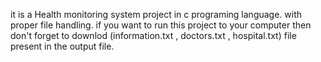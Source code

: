 it is a Health monitoring system project in c programing language.
with proper file handling.
if you want to run this project to your computer then don't forget to downlod
(information.txt , doctors.txt , hospital.txt) file present in the output file.
